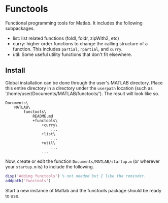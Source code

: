 Functools
=========

Functional programming tools for Matlab. It includes the following
subpackages.

- list: list related functions (foldl, foldr, zipWith2, etc)
- curry: higher order functions to change the calling structure of a
         function. This includes `partial`, `rpartial`, and `curry`.
- util: Some useful utility functions that don't fit elsewhere.


Install
-------

Global installation can be done through the user's MATLAB directory. Place
this entire directory in a directory under the `userpath` location (such as
'/home/user/Documents/MATLAB/functools/'). The result will look like so.

```
Documents\
    MATLAB\
        functools\
            README.md
            +functools\
                +curry\
                    ...
                +list\
                    ...
                +util\
                    ...
                ...
```

Now, create or edit the function `Documents/MATLAB/startup.m` (or wherever
your `startup.m` is) to include the following.

```matlab
disp('Adding functools') % not needed but I like the reminder.
addpath('functools')
```

Start a new instance of Matlab and the functools package should be ready to
use.
